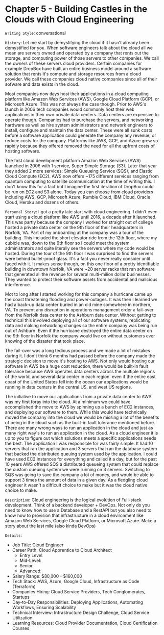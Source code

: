 # Chapter 5 - Building Castles in the Clouds with Cloud Engineering

`Writing Style`: conversational

`History`: Let me start by demystifying the cloud if it hasn't already been demystified for you. When software engineers talk about the cloud all we mean are servers owned and operated by a company that rents out the storage, and computing power of those servers to other companies. We call the owners of these servers cloud providers. Certain companies for example DropBox have built an entire business model around a software solution that rents it's compute and storage resources from a cloud provider. We call these companies cloud native companies since all of their sofware and data exists in the cloud.

Most companies now days host their applications in a cloud computing platform like Amazon Web Services (AWS), Google Cloud Platform (GCP), or Microsoft Azure. This was not always the case though. Prior to AWS's launch in 2006 tech companies would commonly host their web applications in their own private data centers. Data centers are expensive to operate though. Companies had to purchase the servers, and networking hardware as well as hire system administrators and network engineers to install, configure and maintain the data center. These were all sunk costs before a software application could generate the company any revenue, or reduce costs for the company.
Platforms like AWS, GCP, and Azure grew so rapidly because they offered removed the need for all the upfront costs of hosting software.

The first cloud development platform Amazon Web Services (AWS) launched in 2006 with 1 service, Super Simple Storage (S3). Later that year they added 2 more services; Simple Queueing Service (SQS), and Elastic Cloud Compute (EC2). AWS now offers ~175 different services ranging from quantum computing to satellite communication at the time of writing this. I don't know this for a fact but I imagine the first iteration of DropBox could be run on EC2 and S3 alone. Today you can choose from cloud providers including AWS, GCP, Microsoft Azure, Rumble Cloud, IBM Cloud, Oracle Cloud, Heroku and dozens of others. 

`Personal Story`: I got a pretty late start with cloud engineering. I didn't even start using a cloud platform like AWS until 2016, a decade after it launched. This was partly because the company I worked for straight out of college hosted a private data center on the 9th floor of their headquarters in Norfolk, VA. Part of my onboarding at the company was a tour of the building. This included the short elevator ride from the 12th floor, where my cubicle was, down to the 9th floor so I could meet the system administrators and quite literally see the servers where my code would be hosted. During the tour of the 9th floor I was surprised to find the servers were behind bullet-proof glass. It's a fact you never really consider until faced with it. It makes sense though, on this one floor of a pretty identifiable building in downtown Norfolk, VA were ~20 server racks that ran software that generated all the revenue for several multi-milion dollar businesses. They wanted to protect their software assets from accidental and malicious interference.

Mot to long after I started working for this company a hurricane came up the coast threatening flooding and power-outages. It was then I learned we had a back-up data center buried in an old mine somewhere in northern, VA. To prevent any disruption in operations management order a fail-over from the Norfolk data center to the Ashburn data center. Without getting to technical this involved deploying all of our software systems, replicating data and making networking changes so the entire company was being run out of Ashburn. Even if the hurricane destroyed the entire data center on the 9th floor in Norfolk the company would live on without customers ever knowing of the disaster that took place.

The fail-over was a long tedious process and we made a lot of mistakes during it. I don't think 6 months had passed before the company made the strategic decision to move it's hosting to AWS. Not only would hosting our software in AWS be a huge cost reduction, there would be built-in fault tolerance because AWS operates data centers across the multiple regions of the world, and several data center in each region. even if the entire east coast of the United States fell into the ocean our applications would be running in data centers in the central US, and west US regions.

The initiative to move our applications from a private data center to AWS was my first foray into the cloud. At a minimum we could have accomplished the move to AWS by spinning up a bunch of EC2 instances, and deploying our software to them. While this would have technically moved the company into the cloud we would be missing a lot of the benefits of being in the cloud such as the built-in fault tolerance mentioned before. There are many wrong ways to run an application in the cloud and just as many right way's to run an application in the cloud. As a cloud engineer it is up to you to figure out which solutions meets a specific applications needs the best. The application I was responsible for was fairly simple. It had 10 servers that ran the application and 3 servers that ran the database system that backed the distributed queuing system used by the application. I could have used EC2 instances for everything and called it a day, but for the past 10 years AWS offered SQS a distributed queueing system that could replace the custom queuing system we were running on 3 servers. Switching to SQS was going to save the company a lot of money, and would be able to support 3 times the amount of data in a given day. As a fledgling cloud engineer it wasn't a difficult choice to make but it was the cloud native choice to make.

`Description`: Cloud engineering is the logical evolution of Full-stack development. Think of a backend developer + DevOps. Not only do you need to know how to use a Database and a RestAPI but you also need to know how to provision that infrastructure in a cloud environment like Amazon Web Services, Google Cloud Platform, or Microsoft Azure. Make a story about the last mile (also kinda DevOps)

`Details`:
 - Job Title: Cloud Engineer
 - Career Path: Cloud Apprentice to Cloud Architect
   - Entry Level:
   - Mid-Level:
   - Senior
   - Advanced: 
 - Salary Range: $80,000 - $160,000
 - Tech Stack: AWS, Azure, Google Cloud, Infrastructure as Code (Terraform)
 - Companies Hiring: Cloud Service Providers, Tech Conglomerates, Startups
 - Day-to-Day Responsibilities: Deploying Applications, Automating Workflows, Ensuring Scalability
 - Technical Interview: Infrastructure Design Challenge, Cloud Service Utilization
 - Learning Resources: Cloud Provider Documentation, Cloud Certification Courses
